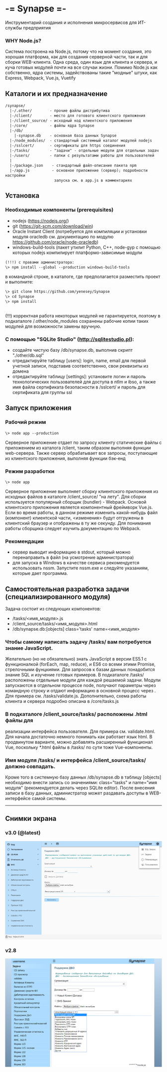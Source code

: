 # -= Synapse =-
 Инструментарий создания и исполнения микросервисов для ИТ-службы предприятия
   
 ###  WHY Node.js? 
 Система построена на Node.js, потому что на момент создания, это хорошая платформа, как для создания серверной части, так и для сборки WEB-клиента. Одна среда, один язык для клиента и сервера, и куча готовых модулей почти на все случаи жизни. Помимо Node.js как собственно, ядра системы, задействованы такие "модные" штуки, как Express, Webpack, Vue.js, Vuetify
    
## Каталоги и их предназначение
```
/synapse/
  |-/.other/        - прочие файлы дистрибутива
  |-/client/        - место для готового клиентского приложения
  |-/client_source/ - исходный код клиентского приложения
  |-/core/          - файлы ядра Synapse
  |-/db/            
    |-synapse.db    - основная база данных Synapse
  |-/node_modules/  - стандартный системный каталог модулей nodejs
  |-/sslcert/       - сертификаты для https соединения
  |-/tasks/         - "задачи" - отдельные модули для отдельных задач
  |-/users/         - папки с результатами работы для пользователей
  |
  |-/package.json    - стандартный файл-описание пакета npm
  |-/app.js          - основное приложение (сервер); подробности настройки
                      запуска см. в app.js в комментариях
 ```

## Установка
### Необходимые компоненты (prerequisites)
- nodejs (https://nodejs.org/)
- git  (https://git-scm.com/download/win)
- Oracle Instant Сlient (потребуется для компиляции и установки модуля oracledb см. документацию по модулю https://github.com/oracle/node-oracledb) 
- windows-build-tools (пакет утилит Python, C++, node-gyp с помощью которых nodejs компилирует платформо-зависимые модули
```
(!!!) с правами администратора:
\> npm install --global --production windows-build-tools
```
в командной строке, в каталоге, где предполагается разместить проект и выполните:
```
\> git clone https://github.com/yenesey/Synapse
\> cd Synapse
\> npm install
        
```
(!!!) корректная работа некоторых модулей не гарантируется, поэтому в подкаталоге /.other/node_modules сохранены рабочие копии таких модулей для возможности замены вручную.

### С помощью "SQLite Studio" (http://sqlitestudio.pl):

- cоздайте чистую базу /db/synapse.db, выполнив скрипт "./other/db.sql"
- отредактируйте таблицу [users]: login, name, email для первой учетной записи, подставив соответственно, свои реквизиты из домена
- отредактируйте таблицу [settings]: установите логин и пароль технологических пользователей для доступа в ntlm и ibso, а также имя файла сертификата безопасности в /sslcert/ и пароль для сертификата для группы ssl
    
## Запуск приложения
    
###  Рабочий режим  
```
\> node app --production
```
   Серверное приложение отдает по запросу клиенту статические файлы с приложением из каталога /client, таким образом выполняя функции web-сервера. Также сервер обрабатывает все запросы, поступающие из клиентского приложения, выполняя функции бэк-енд
   
###  Режим разработки
```
\> node app
```
   Серверное приложение выполняет сборку клиентского приложения из исходных файлов в каталоге /client_source/ "на лету". Для сборки используется популярный сборщик (bundler) - Webpack. Основой клиентского приложения является компонентный фреймворк Vue.js. Если во время работы, в данном режиме изменить какой-нибудь файл (компонент) клиентской части, <изменения> будут отгружены в клиентский браузер и отображены в ту же секунду. Для понимания работы сборщика следует изучить документацию по Webpack.
   
###  Рекомендации
 - сервер выводит информацию в stdout, который можно перенаправить в  файл (на усмотрение администратора)
 - для запуска в Windows в качестве сервиса рекомендуется использовать nssm. Запустите nssm.exe и следуйте указаниям, которые дает программа.

## Самостоятельная разработка задачи (специализированного модуля)
   
   Задача состоит из следующих компонентов:

- /tasks/<имя_модуля>.js   
- /client_source/tasks/<имя_модуля>.html 
- /db/synapse.db:[objects] class='tasks' name=<имя_модуля>

###  Чтобы самому написать задачу /tasks/ вам потребуется знание JavaScript.
 Желательно (но не обязательно) знать JavaScript в версии ES5.1 с функционалкой (forEach, map, reduce), и ES6 со всеми этими Promise, стрелочными фунцкиями. Для запросов к базам данных понадобится знание SQL и изучение готовых примеров. В подкаталоге /tasks/ расположены отдельные модули для каждой решаемой задачи. Модули запускаются в отдельном процессе node, получают параметры через командную строку и отдают информацию в основной процесс через <stdout>. Для примера см. /tasks/validate.js. Дополнительно, схема работы клиента и сервера подробно описана в /core/tasks.js
   
###  В подкаталоге /client_source/tasks/ расположены .html файлы для
 реализации интерфейса пользователя. Для примера см. validate.html. Для начала достаточно немного понимать как работает язык html. В продвинутом варианте, можно добавлять расширенный функционал Vue, поскольку *.html файлы в /tasks/ по сути тоже Vue-компоненты.
   
###  Имя модуля /tasks/ и интерфейса /client_source/tasks/ должно совпадать.
 Кроме того в системную базу данных /db/synapse.db в таблицу [objects] необходимо внести запись cо значениями: class="tasks" и name="имя модуля" (рекомендуется делать через SQLite editor). После внесения записи в базу данных, администратор может раздавать доступы в WEB-интерфейсе самой системы.

<hr>

## Снимки экрана

### v3.0 (@latest)
<img src="/.other/memories/v2.9.png" alt="Synapse v2.9"/>

### v2.8
<img src="/.other/memories/synapse.png" alt="Synapse v2.8"/>

